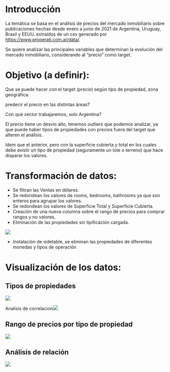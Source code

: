 # Introducción

La temática se basa en el análisis de precios del mercado inmobiliario sobre publicaciones hechas desde enero a junio de 2021 de Argentina, Uruguay, Brasil y EEUU. extraídos de un csv generado por <https://www.properati.com.ar/data/>.

Se quiere analizar las principales variables que determinan la evolución del mercado inmobiliario, considerando al “precio” como target.


# Objetivo (a definir):

Que se puede hacer con el target (precio) según tipo de propiedad, zona geográfica.

predecir el precio en las distintas áreas?

Con qué sector trabajaremos, solo Argentina?

El precio tiene un desvío alto, tenemos outliers que podemos analizar, ya que puede haber tipos de propiedades con precios fuera del target que alteren el análisis.

Idem que el anterior, pero con la superficie cubierta y total en los cuales debe existir un tipo de propiedad (seguramente un lote o terreno) que hace disparar los valores.


# Transformación de datos:

- Se filtran las Ventas en dólares.
- Se redondean los valores de rooms, bedrooms, bathrooms ya que son enteros para agrupar los valores.
- Se redondean los valores de Superficie Total y Superficie Cubierta. 
- Creación de una nueva columna sobre el rango de precios para comprar rangos y no valores.
- Eliminación de las propiedades sin tipificación cargada.

![](Aspose.Words.815cebd1-94a6-400b-a9be-fa8421002e34.001.png)

- Instalación de sidetable, se eliminan las propiedades de diferentes monedas y tipos de operación

# Visualización de los datos:

## Tipos de propiedades

![](Aspose.Words.815cebd1-94a6-400b-a9be-fa8421002e34.002.png)

Analisis de correlacion![](Aspose.Words.815cebd1-94a6-400b-a9be-fa8421002e34.003.png)

## Rango de precios por tipo de propiedad

![](Aspose.Words.815cebd1-94a6-400b-a9be-fa8421002e34.004.png)

## Análisis de relación

![](Aspose.Words.815cebd1-94a6-400b-a9be-fa8421002e34.005.png)





